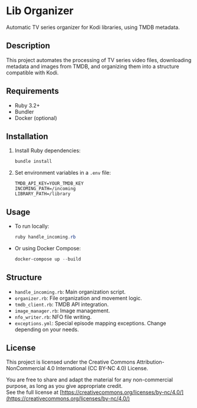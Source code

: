 # Lib Organizer

Automatic TV series organizer for Kodi libraries, using TMDB metadata.

## Description
This project automates the processing of TV series video files, downloading metadata and images from TMDB, and organizing them into a structure compatible with Kodi.

## Requirements
- Ruby 3.2+
- Bundler
- Docker (optional)

## Installation
1. Install Ruby dependencies:
   ```powershell
   bundle install
   ```
2. Set environment variables in a `.env` file:
   ```env
   TMDB_API_KEY=YOUR_TMDB_KEY
   INCOMING_PATH=/incoming
   LIBRARY_PATH=/library
   ```

## Usage
- To run locally:
  ```powershell
  ruby handle_incoming.rb
  ```
- Or using Docker Compose:
  ```powershell
  docker-compose up --build
  ```

## Structure
- `handle_incoming.rb`: Main organization script.
- `organizer.rb`: File organization and movement logic.
- `tmdb_client.rb`: TMDB API integration.
- `image_manager.rb`: Image management.
- `nfo_writer.rb`: NFO file writing.
- `exceptions.yml`: Special episode mapping exceptions. Change depending on your needs. 

## License
This project is licensed under the Creative Commons Attribution-NonCommercial 4.0 International (CC BY-NC 4.0) License.

You are free to share and adapt the material for any non-commercial purpose, as long as you give appropriate credit.  
See the full license at [https://creativecommons.org/licenses/by-nc/4.0/](https://creativecommons.org/licenses/by-nc/4.0/)